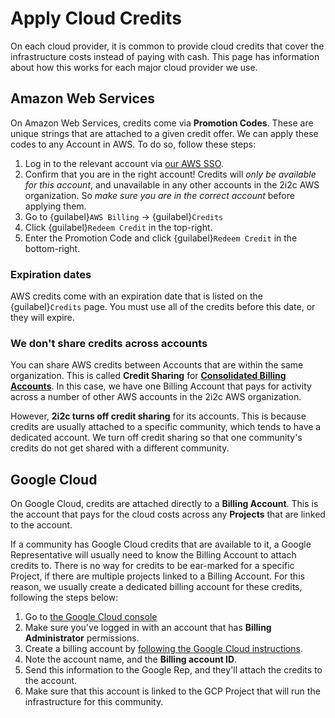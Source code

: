 # Apply Cloud Credits

On each cloud provider, it is common to provide cloud credits that cover the infrastructure costs instead of paying with cash.
This page has information about how this works for each major cloud provider we use.

## Amazon Web Services

On Amazon Web Services, credits come via **Promotion Codes**.
These are unique strings that are attached to a given credit offer.
We can apply these codes to any Account in AWS.
To do so, follow these steps:

1. Log in to the relevant account via [our AWS SSO](cloud-access:aws-sso).
2. Confirm that you are in the right account! Credits will *only be available for this account*, and unavailable in any other accounts in the 2i2c AWS organization.
   So *make sure you are in the correct account* before applying them.
3. Go to {guilabel}`AWS Billing` -> {guilabel}`Credits`
4. Click {guilabel}`Redeem Credit` in the top-right.
5. Enter the Promotion Code and click {guilabel}`Redeem Credit` in the bottom-right.

### Expiration dates

AWS credits come with an expiration date that is listed on the {guilabel}`Credits` page.
You must use all of the credits before this date, or they will expire.

### We don't share credits across accounts

You can share AWS credits between Accounts that are within the same organization.
This is called **Credit Sharing** for [**Consolidated Billing Accounts**](https://aws.amazon.com/premiumsupport/knowledge-center/consolidated-billing-credits/).
In this case, we have one Billing Account that pays for activity across a number of other AWS accounts in the 2i2c AWS organization.

However, **2i2c turns off credit sharing** for its accounts.
This is because credits are usually attached to a specific community, which tends to have a dedicated account.
We turn off credit sharing so that one community's credits do not get shared with a different community.

## Google Cloud

On Google Cloud, credits are attached directly to a **Billing Account**.
This is the account that pays for the cloud costs across any **Projects** that are linked to the account.

If a community has Google Cloud credits that are available to it, a Google Representative will usually need to know the Billing Account to attach credits to.
There is no way for credits to be ear-marked for a specific Project, if there are multiple projects linked to a Billing Account.
For this reason, we usually create a dedicated billing account for these credits, following the steps below:

1. Go to [the Google Cloud console](https://console.cloud.google.com/)
2. Make sure you've logged in with an account that has **Billing Administrator** permissions.
3. Create a billing account by [following the Google Cloud instructions](https://cloud.google.com/billing/docs/how-to/manage-billing-account).
4. Note the account name, and the **Billing account ID**.
5. Send this information to the Google Rep, and they'll attach the credits to the account.
6. Make sure that this account is linked to the GCP Project that will run the infrastructure for this community.

